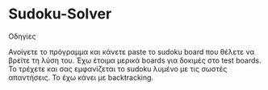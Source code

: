 # Sudoku-Solver

Οδηγίες

Ανοίγετε το πρόγραμμα και κάνετε paste το sudoku board που θέλετε να βρείτε τη λύση του.
Έχω έτοιμα μερικά boards για δοκιμές στο test boards.
Το τρέχετε και σας εμφανίζεται το sudoku λυμένο με τις σωστές απαντήσεις.
Το έχω κάνει με backtracking.
